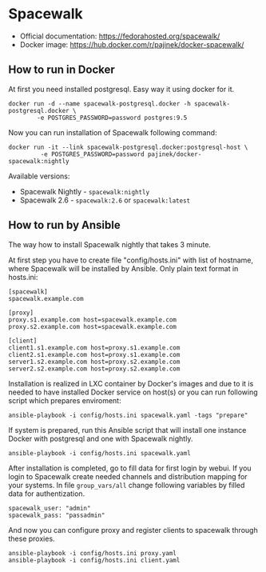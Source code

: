 # Spacewalk

* Official documentation: https://fedorahosted.org/spacewalk/
* Docker image: https://hub.docker.com/r/pajinek/docker-spacewalk/

## How to run in Docker

At first you need installed postgresql. Easy way it using docker for it. 

```
docker run -d --name spacewalk-postgresql.docker -h spacewalk-postgresql.docker \
        -e POSTGRES_PASSWORD=password postgres:9.5
```

Now you can run installation of Spacewalk following command:

```
docker run -it --link spacewalk-postgresql.docker:postgresql-host \
         -e POSTGRES_PASSWORD=password pajinek/docker-spacewalk:nightly
```
Available versions:

 * Spacewalk Nightly - `spacewalk:nightly`
 * Spacewalk 2.6 - `spacewalk:2.6` or `spacewalk:latest`

## How to run by Ansible

The way how to install Spacewalk nightly that takes 3 minute.

At first step you have to create file "config/hosts.ini" with list of hostname, where Spacewalk will be installed by Ansible. Only plain text format in hosts.ini:

```
[spacewalk]
spacewalk.example.com

[proxy]
proxy.s1.example.com host=spacewalk.example.com
proxy.s2.example.com host=spacewalk.example.com

[client]
client1.s1.example.com host=proxy.s1.example.com
client2.s1.example.com host=proxy.s1.example.com
server1.s2.example.com host=proxy.s2.example.com
server2.s2.example.com host=proxy.s2.example.com
```

Installation is realized in LXC container by Docker's images and due to it is needed to have installed Docker service on host(s) or you can run following script which prepares enviroment:

```
ansible-playbook -i config/hosts.ini spacewalk.yaml -tags "prepare"
```

If system is prepared, run this Ansible script that will install one instance Docker with postgresql and one with Spacewalk nightly.

```
ansible-playbook -i config/hosts.ini spacewalk.yaml
```

After installation is completed, go to fill data for first login by webui.
If you login to Spacewalk create needed channels and distribution mapping for your systems.
In file `group_vars/all` change following variables by filled data for authentization.

```
spacewalk_user: "admin"
spacewalk_pass: "passadmin"
```

And now you can configure proxy and register clients to spacewalk through
these proxies.


```
ansible-playbook -i config/hosts.ini proxy.yaml
ansible-playbook -i config/hosts.ini client.yaml
```
